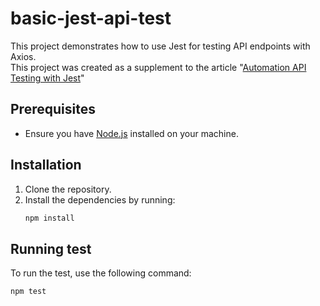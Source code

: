 # basic-jest-api-test
This project demonstrates how to use Jest for testing API endpoints with Axios.<br />
This project was created as a supplement to the article "[Automation API Testing with Jest](https://medium.com/@phubadee.pjs/automation-api-testing-with-jest-9c07f78a520f)"
## Prerequisites
- Ensure you have [Node.js](https://nodejs.org/) installed on your machine.
## Installation
1. Clone the repository.
2. Install the dependencies by running:
    ```sh
   npm install
## Running test
To run the test, use the following command:
```sh
npm test